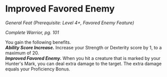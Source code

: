 # Improved Favored Enemy
*General Feat (Prerequisite: Level 4+, Favored Enemy Feature)*

*Complete Warrior, pg. 101*

You gain the following benefits.  
***Ability Score Increase.*** Increase your Strength or Dexterity score by 1, to a maximum of 20.  
***Improved Favored Enemy.*** When you hit a creature that is marked by your Hunter's Mark, you can deal extra damage to the target. The extra damage equals your Proficiency Bonus.